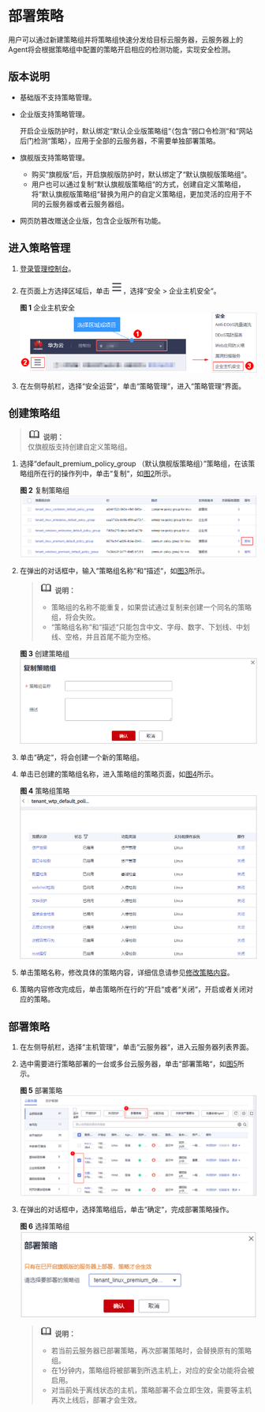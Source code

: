 # 部署策略<a name="hss_01_0024"></a>

用户可以通过新建策略组并将策略组快速分发给目标云服务器，云服务器上的Agent将会根据策略组中配置的策略开启相应的检测功能，实现安全检测。

## 版本说明<a name="section1303437171317"></a>

-   基础版不支持策略管理。
-   企业版支持策略管理。

    开启企业版防护时，默认绑定“默认企业版策略组“（包含“弱口令检测“和“网站后门检测“策略），应用于全部的云服务器，不需要单独部署策略。

-   旗舰版支持策略管理。
    -   购买“旗舰版“后，开启旗舰版防护时，默认绑定了“默认旗舰版策略组“。
    -   用户也可以通过复制“默认旗舰版策略组“的方式，创建自定义策略组，将“默认旗舰版策略组“替换为用户的自定义策略组，更加灵活的应用于不同的云服务器或者云服务器组。

-   网页防篡改赠送企业版，包含企业版所有功能。

## 进入策略管理<a name="section1836718223223"></a>

1.  [登录管理控制台](https://console.huaweicloud.com)。
2.  在页面上方选择区域后，单击![](figures/icon-servicelist.png)，选择“安全  \>  企业主机安全“。

    **图 1**  企业主机安全<a name="hss_01_0229_fig1271516227232"></a>  
    ![](figures/企业主机安全.png "企业主机安全")


1.  在左侧导航栏，选择“安全运营“，单击“策略管理“，进入“策略管理“界面。

## 创建策略组<a name="section1337661923512"></a>

>![](public_sys-resources/icon-note.gif) **说明：**   
>仅旗舰版支持创建自定义策略组。  

1.  选择“default\_premium\_policy\_group （默认旗舰版策略组）”策略组，在该策略组所在行的操作列中，单击“复制“，如[图2](#fig15964857392)所示。

    **图 2**  复制策略组<a name="fig15964857392"></a>  
    ![](figures/复制策略组.png "复制策略组")

2.  在弹出的对话框中，输入“策略组名称“和“描述“，如[图3](#fig2889958811472)所示。

    >![](public_sys-resources/icon-note.gif) **说明：**   
    >-   策略组的名称不能重复，如果尝试通过复制来创建一个同名的策略组，将会失败。  
    >-   “策略组名称“和“描述“只能包含中文、字母、数字、下划线、中划线、空格，并且首尾不能为空格。  

    **图 3**  创建策略组<a name="fig2889958811472"></a>  
    ![](figures/创建策略组.png "创建策略组")

3.  单击“确定“，将会创建一个新的策略组。
4.  单击已创建的策略组名称，进入策略组的策略页面，如[图4](#fig1861202845918)所示。

    **图 4**  策略组策略<a name="fig1861202845918"></a>  
    ![](figures/策略组策略.png "策略组策略")

5.  单击策略名称，修改具体的策略内容，详细信息请参见[修改策略内容](修改策略内容.md)。
6.  策略内容修改完成后，单击策略所在行的“开启“或者“关闭“，开启或者关闭对应的策略。

## 部署策略<a name="section73327783614"></a>

1.  在左侧导航栏，选择“主机管理“，单击“云服务器“，进入云服务器列表界面。

1.  选中需要进行策略部署的一台或多台云服务器，单击“部署策略“，如[图5](#f16e53b83bcb749599a5e7637a4117e3e)所示。

    **图 5**  部署策略<a name="f16e53b83bcb749599a5e7637a4117e3e"></a>  
    ![](figures/部署策略.png "部署策略")

2.  在弹出的对话框中，选择策略组后，单击“确定“，完成部署策略操作。

    **图 6**  选择策略组<a name="fdcafe1f7ab8e443599699a44d30f7609"></a>  
    ![](figures/选择策略组.png "选择策略组")

    >![](public_sys-resources/icon-note.gif) **说明：**   
    >-   若当前云服务器已部署策略，再次部署策略时，会替换原有的策略组。  
    >-   在1分钟内，策略组将被部署到所选主机上，对应的安全功能将会被启用。  
    >-   对当前处于离线状态的主机，策略部署不会立即生效，需要等主机再次上线后，部署才会生效。  


